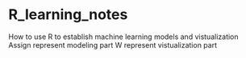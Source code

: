 # R_learning_notes
How to use R to establish machine learning models and vistualization
Assign represent modeling part
W represent vistualization part
